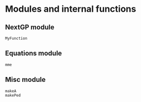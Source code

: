 
# Modules and internal functions

## NextGP module

```@docs
MyFunction
```

## Equations module

```@docs
mme
```

## Misc module

```@docs
makeA
makePed
```
